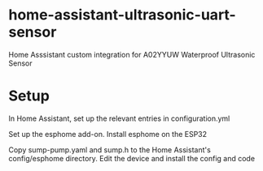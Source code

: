 # home-assistant-ultrasonic-uart-sensor
Home Asssistant custom integration for A02YYUW Waterproof Ultrasonic Sensor

# Setup
In Home Assistant, set up the relevant entries in configuration.yml

Set up the esphome add-on. Install esphome on the ESP32

Copy sump-pump.yaml and sump.h to the Home Assistant's config/esphome directory. Edit the device and install the config and code